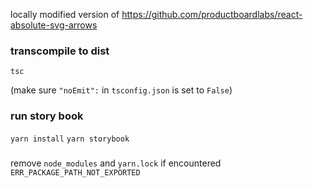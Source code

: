 locally modified version of https://github.com/productboardlabs/react-absolute-svg-arrows

### transcompile to dist
`tsc`

(make sure `"noEmit":` in `tsconfig.json` is set to `False`)


### run story book
`yarn install`
`yarn storybook`

###
remove `node_modules` and `yarn.lock` if encountered  `ERR_PACKAGE_PATH_NOT_EXPORTED`